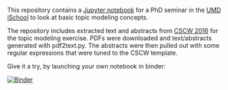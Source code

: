 This repository contains a [Jupyter notebook] for a PhD seminar in the
[UMD iSchool] to look at basic topic modeling concepts.

The repository includes extracted text and abstracts from [CSCW 2016] for the
topic modeling exercise. PDFs were downloaded and text/abstracts generated
with pdf2text.py. The abstracts were then pulled out with some regular
expressions that were tuned to the CSCW template.

Give it a try, by launching your own notebook in binder:

[![Binder](http://mybinder.org/badge.svg)](http://mybinder.org/repo/edsu/cscw2016-topicmodeling)

[CSCW 2016]: https://cscw.acm.org/2016/
[UMD iSchool]: http://ischool.umd.edu/
[Jupyter notebook]: http://jupyter.org
